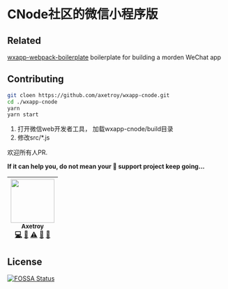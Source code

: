 # CNode社区的微信小程序版

## Related

[wxapp-webpack-boilerplate](https://github.com/axetroy/wxapp-webpack-boilerplate) boilerplate for building a morden WeChat app


## Contributing
```bash
git cloen https://github.com/axetroy/wxapp-cnode.git
cd ./wxapp-cnode
yarn
yarn start
```

1. 打开微信web开发者工具， 加载wxapp-cnode/build目录
2. 修改src/*.js

欢迎所有人PR.

**If it can help you, do not mean your :star2: support project keep going...**

<!-- ALL-CONTRIBUTORS-LIST:START - Do not remove or modify this section -->
| [<img src="https://avatars1.githubusercontent.com/u/9758711?v=3" width="100px;"/><br /><sub>Axetroy</sub>](http://axetroy.github.io)<br />[💻](https://github.com/axetroy/wxapp-cnode/commits?author=axetroy "Code") [🔌](#plugin-axetroy "Plugin/utility libraries") [⚠️](https://github.com/axetroy/wxapp-cnode/commits?author=axetroy "Tests") [🐛](https://github.com/axetroy/wxapp-cnode/issues?q=author%3Aaxetroy "Bug reports") [🎨](#design-axetroy "Design") |
| :---: |
<!-- ALL-CONTRIBUTORS-LIST:END -->

## License

[![FOSSA Status](https://app.fossa.io/api/projects/git%2Bgithub.com%2Faxetroy%2Fwxapp-cnode.svg?type=large)](https://app.fossa.io/projects/git%2Bgithub.com%2Faxetroy%2Fwxapp-cnode?ref=badge_large)

